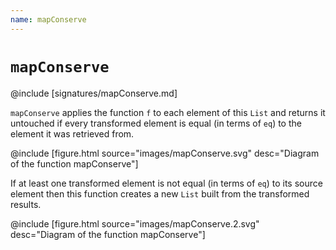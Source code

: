 ```yaml
---
name: mapConserve
---
```


# `mapConserve`

@include [signatures/mapConserve.md]

`mapConserve` applies the function `f` to each element of this `List` and
returns it untouched if every transformed element is equal (in terms of `eq`)
to the element it was retrieved from.

@include [figure.html source="images/mapConserve.svg" desc="Diagram of the function mapConserve"]

If at least one transformed element is not equal (in terms of `eq`) to its source
element then this function creates a new `List` built from the transformed
results.

@include [figure.html source="images/mapConserve.2.svg" desc="Diagram of the function mapConserve"]
